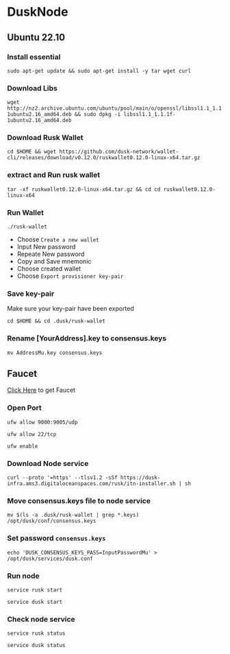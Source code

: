 # DuskNode
## Ubuntu 22.10 

### Install essential
```
sudo apt-get update && sudo apt-get install -y tar wget curl
```

### Download Libs
```
wget http://nz2.archive.ubuntu.com/ubuntu/pool/main/o/openssl/libssl1.1_1.1.1f-1ubuntu2.16_amd64.deb && sudo dpkg -i libssl1.1_1.1.1f-1ubuntu2.16_amd64.deb
```

### Download Rusk Wallet
```
cd $HOME && wget https://github.com/dusk-network/wallet-cli/releases/download/v0.12.0/ruskwallet0.12.0-linux-x64.tar.gz
```

### extract and Run rusk wallet
```
tar -xf ruskwallet0.12.0-linux-x64.tar.gz && cd cd ruskwallet0.12.0-linux-x64
```

### Run Wallet
```
./rusk-wallet
```

* Choose `Create a new wallet`
* Input New password 
* Repeate New password
* Copy and Save mnemonic 
* Choose created wallet
* Choose `Export provisioner key-pair`

### Save key-pair

Make sure your key-pair have been exported
```
cd $HOME && cd .dusk/rusk-wallet
```

### Rename [YourAddress].key to consensus.keys
```
mv AddressMu.key consensus.keys
```

## Faucet
[Click Here](https://forms.gle/3h4wDbab9f6bZ68L8) to get Faucet

### Open Port
```
ufw allow 9000:9005/udp
```
```
ufw allow 22/tcp
```
```
ufw enable
```

### Download Node service
```
curl --proto '=https' --tlsv1.2 -sSf https://dusk-infra.ams3.digitaloceanspaces.com/rusk/itn-installer.sh | sh
```

### Move consensus.keys file to node service
```
mv $(ls -a .dusk/rusk-wallet | grep *.keys) /opt/dusk/conf/consensus.keys
```

### Set password `consensus.keys`

```
echo 'DUSK_CONSENSUS_KEYS_PASS=InputPasswordMu' > /opt/dusk/services/dusk.conf
```

### Run node

```
service rusk start
```
```
service dusk start
```

### Check node service
```
service rusk status
```
```
service dusk status
```

